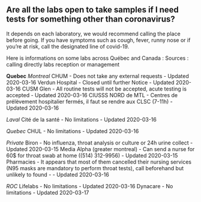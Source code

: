 ## Are all the labs open to take samples if I need tests for something other than coronavirus?

It depends on each laboratory, we would recommend calling the place before going. If you have symptoms such as cough, fever, runny nose or if you’re at risk, call the designated line of covid-19.

Here is informations on some labs across Québec and Canada :
Sources : calling directly labs reception or management

**Quebec**
_Montreal_
CHUM - Does not take any external requests - Updated 2020-03-16
Verdun Hospital - Closed until further Notice - Updated 2020-03-16
CUSM Glen - All routine tests will not be accepted, acute testing is accepted - Updated 2020-03-16
CIUSSS NORD de MTL - Centres de prélèvement hospitalier fermés, il faut se rendre aux CLSC (7-11h) - Updated 2020-03-16

_Laval_
Cité de la santé - No limitations - Updated 2020-03-16

_Quebec_
CHUL - No limitations - Updated 2020-03-16

_Private_
Biron - No influenza, throat analysis or culture or 24h urine collect - Updated 2020-03-15
Media Alpha (greater montreal) - Can send a nurse for 60\$ for throat swab at home ((514) 312-9956) - Updated 2020-03-15
Pharmacies - It appears that most of them cancelled their nursing services (N95 masks are mandatory to perform throat tests), call beforehand but unlikely to found - - Updated 2020-03-16

_ROC_
Lifelabs - No limitations - Updated 2020-03-16
Dynacare - No limitations - Updated 2020-03-17
